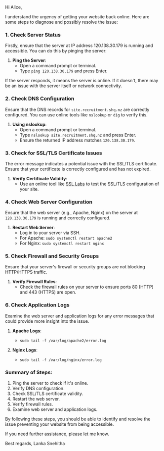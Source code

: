 Hi Alice,

I understand the urgency of getting your website back online. Here are some steps to diagnose and possibly resolve the issue:

### 1. Check Server Status
Firstly, ensure that the server at IP address 120.138.30.179 is running and accessible. You can do this by pinging the server:

1. **Ping the Server**:
   - Open a command prompt or terminal.
   - Type `ping 120.138.30.179` and press Enter.

If the server responds, it means the server is online. If it doesn't, there may be an issue with the server itself or network connectivity.

### 2. Check DNS Configuration
Ensure that the DNS records for `site.recruitment.shq.nz` are correctly configured. You can use online tools like `nslookup` or `dig` to verify this.

1. **Using nslookup**:
   - Open a command prompt or terminal.
   - Type `nslookup site.recruitment.shq.nz` and press Enter.
   - Ensure the returned IP address matches `120.138.30.179`.

### 3. Check for SSL/TLS Certificate Issues
The error message indicates a potential issue with the SSL/TLS certificate. Ensure that your certificate is correctly configured and has not expired.

1. **Verify Certificate Validity**:
   - Use an online tool like [SSL Labs](https://www.ssllabs.com/ssltest/) to test the SSL/TLS configuration of your site.

### 4. Check Web Server Configuration
Ensure that the web server (e.g., Apache, Nginx) on the server at `120.138.30.179` is running and correctly configured.

1. **Restart Web Server**:
   - Log in to your server via SSH.
   - For Apache: `sudo systemctl restart apache2`
   - For Nginx: `sudo systemctl restart nginx`

### 5. Check Firewall and Security Groups
Ensure that your server's firewall or security groups are not blocking HTTP/HTTPS traffic.

1. **Verify Firewall Rules**:
   - Check the firewall rules on your server to ensure ports 80 (HTTP) and 443 (HTTPS) are open.

### 6. Check Application Logs
Examine the web server and application logs for any error messages that could provide more insight into the issue.

1. **Apache Logs**:
   - `sudo tail -f /var/log/apache2/error.log`

2. **Nginx Logs**:
   - `sudo tail -f /var/log/nginx/error.log`

### Summary of Steps:
1. Ping the server to check if it's online.
2. Verify DNS configuration.
3. Check SSL/TLS certificate validity.
4. Restart the web server.
5. Verify firewall rules.
6. Examine web server and application logs.

By following these steps, you should be able to identify and resolve the issue preventing your website from being accessible.

If you need further assistance, please let me know.

Best regards,
Lanka Snehitha
